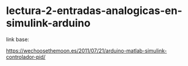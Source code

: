 # lectura-2-entradas-analogicas-en-simulink-arduino

link base:

https://wechoosethemoon.es/2011/07/21/arduino-matlab-simulink-controlador-pid/

